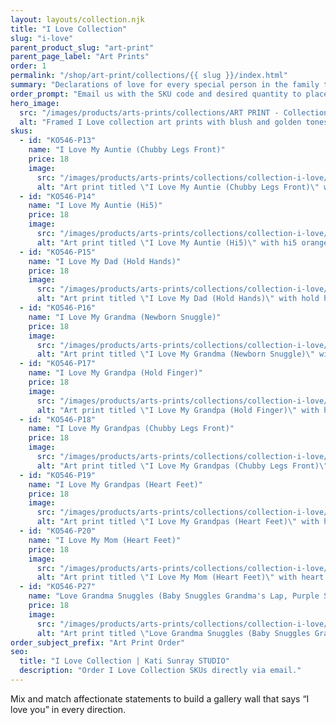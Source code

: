 ```yaml
---
layout: layouts/collection.njk
title: "I Love Collection"
slug: "i-love"
parent_product_slug: "art-print"
parent_page_label: "Art Prints"
order: 1
permalink: "/shop/art-print/collections/{{ slug }}/index.html"
summary: "Declarations of love for every special person in the family tree."
order_prompt: "Email us with the SKU code and desired quantity to place your order."
hero_image:
  src: "/images/products/arts-prints/collections/ART PRINT - Collection ‘I love’.jpg"
  alt: "Framed I Love collection art prints with blush and golden tones."
skus:
  - id: "KO546-P13"
    name: "I Love My Auntie (Chubby Legs Front)"
    price: 18
    image:
      src: "/images/products/arts-prints/collections/collection-i-love/KO546-P13_Art print 8.5x11_Collection I love_I love my auntie_chubby legs front_yellow coloured.jpg"
      alt: "Art print titled \"I Love My Auntie (Chubby Legs Front)\" with chubby legs front yellow coloured illustration."
  - id: "KO546-P14"
    name: "I Love My Auntie (Hi5)"
    price: 18
    image:
      src: "/images/products/arts-prints/collections/collection-i-love/KO546-P14_Art print 8.5x11_Collection I love_I love my auntie_hi5_Orange coloured.jpg"
      alt: "Art print titled \"I Love My Auntie (Hi5)\" with hi5 orange coloured illustration."
  - id: "KO546-P15"
    name: "I Love My Dad (Hold Hands)"
    price: 18
    image:
      src: "/images/products/arts-prints/collections/collection-i-love/KO546-P15_Art print 8.5x11_Collection I love_I love my dad_Hold hands_Orange coloured.jpg"
      alt: "Art print titled \"I Love My Dad (Hold Hands)\" with hold hands orange coloured illustration."
  - id: "KO546-P16"
    name: "I Love My Grandma (Newborn Snuggle)"
    price: 18
    image:
      src: "/images/products/arts-prints/collections/collection-i-love/KO546-P16_Art print 8.5x11_Collection I love_I love my grandma_newborn snuggle_Orange coloured.jpg"
      alt: "Art print titled \"I Love My Grandma (Newborn Snuggle)\" with newborn snuggle orange coloured illustration."
  - id: "KO546-P17"
    name: "I Love My Grandpa (Hold Finger)"
    price: 18
    image:
      src: "/images/products/arts-prints/collections/collection-i-love/KO546-P17_Art print 8.5x11_Collection I love_I love my grandpa_hold finger_Orange coloured.jpg"
      alt: "Art print titled \"I Love My Grandpa (Hold Finger)\" with hold finger orange coloured illustration."
  - id: "KO546-P18"
    name: "I Love My Grandpas (Chubby Legs Front)"
    price: 18
    image:
      src: "/images/products/arts-prints/collections/collection-i-love/KO546-P18_Art print 8.5x11_Collection I love_I love my grandpas_chubby legs front_yellow coloured.jpg"
      alt: "Art print titled \"I Love My Grandpas (Chubby Legs Front)\" with chubby legs front yellow coloured illustration."
  - id: "KO546-P19"
    name: "I Love My Grandpas (Heart Feet)"
    price: 18
    image:
      src: "/images/products/arts-prints/collections/collection-i-love/KO546-P19_Art print 8.5x11_Collection I love_I love my grandpas_heart feet_Blue coloured.jpg"
      alt: "Art print titled \"I Love My Grandpas (Heart Feet)\" with heart feet blue coloured illustration."
  - id: "KO546-P20"
    name: "I Love My Mom (Heart Feet)"
    price: 18
    image:
      src: "/images/products/arts-prints/collections/collection-i-love/KO546-P20_Art print 8.5x11_Collection I love_I love my mom_Heart feet_Orange coloured.jpg"
      alt: "Art print titled \"I Love My Mom (Heart Feet)\" with heart feet orange coloured illustration."
  - id: "KO546-P27"
    name: "Love Grandma Snuggles (Baby Snuggles Grandma's Lap, Purple Sky)"
    price: 18
    image:
      src: "/images/products/arts-prints/collections/collection-i-love/KO546-P27_Art print 8.5x11_Collection I love_Love Grandma Snuggles - Baby Snuggles Grandma'S Lap - Purple Sky.jpg"
      alt: "Art print titled \"Love Grandma Snuggles (Baby Snuggles Grandma's Lap, Purple Sky)\" from the I Love Collection."
order_subject_prefix: "Art Print Order"
seo:
  title: "I Love Collection | Kati Sunray STUDIO"
  description: "Order I Love Collection SKUs directly via email."
---
```


Mix and match affectionate statements to build a gallery wall that says “I love you” in every direction.
